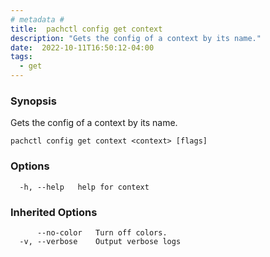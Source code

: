 ```yaml
---
# metadata # 
title:  pachctl config get context
description: "Gets the config of a context by its name."
date:  2022-10-11T16:50:12-04:00
tags:
  - get
---
```


### Synopsis

Gets the config of a context by its name.

```
pachctl config get context <context> [flags]
```

### Options

```
  -h, --help   help for context
```

### Inherited Options

```
      --no-color   Turn off colors.
  -v, --verbose    Output verbose logs
```

